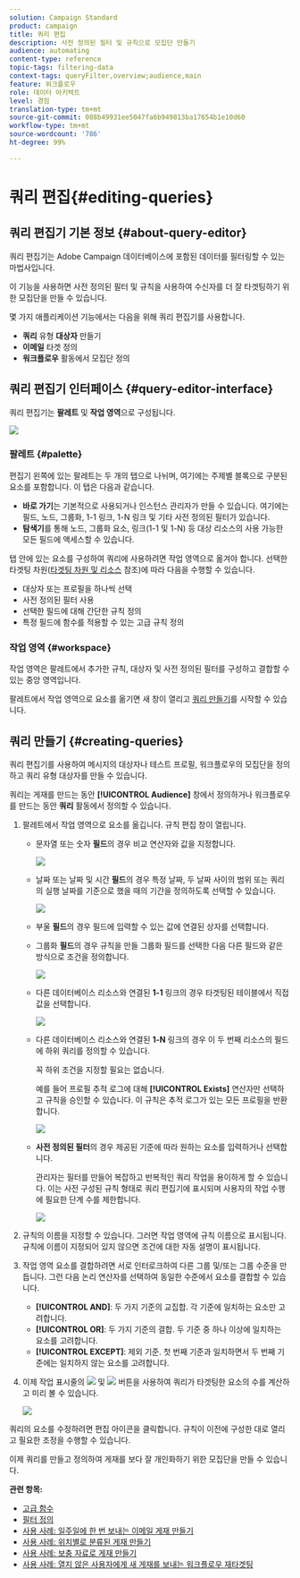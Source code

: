 ```yaml
---
solution: Campaign Standard
product: campaign
title: 쿼리 편집
description: 사전 정의된 필터 및 규칙으로 모집단 만들기
audience: automating
content-type: reference
topic-tags: filtering-data
context-tags: queryFilter,overview;audience,main
feature: 워크플로우
role: 데이터 아키텍트
level: 경험
translation-type: tm+mt
source-git-commit: 088b49931ee5047fa6b949813ba17654b1e10d60
workflow-type: tm+mt
source-wordcount: '786'
ht-degree: 99%

---
```



# 쿼리 편집{#editing-queries}

## 쿼리 편집기 기본 정보 {#about-query-editor}

쿼리 편집기는 Adobe Campaign 데이터베이스에 포함된 데이터를 필터링할 수 있는 마법사입니다.

이 기능을 사용하면 사전 정의된 필터 및 규칙을 사용하여 수신자를 더 잘 타겟팅하기 위한 모집단을 만들 수 있습니다.

몇 가지 애플리케이션 기능에서는 다음을 위해 쿼리 편집기를 사용합니다.

* **쿼리** 유형 **대상자** 만들기
* **이메일** 타겟 정의
* **워크플로우** 활동에서 모집단 정의

## 쿼리 편집기 인터페이스 {#query-editor-interface}

쿼리 편집기는 **팔레트** 및 **작업 영역**&#x200B;으로 구성됩니다.

![](assets/query_editor_overview.png)

### 팔레트 {#palette}

편집기 왼쪽에 있는 팔레트는 두 개의 탭으로 나뉘며, 여기에는 주제별 블록으로 구분된 요소를 포함합니다. 이 탭은 다음과 같습니다.

* **바로 가기**&#x200B;는 기본적으로 사용되거나 인스턴스 관리자가 만들 수 있습니다. 여기에는 필드, 노드, 그룹화, 1-1 링크, 1-N 링크 및 기타 사전 정의된 필터가 있습니다.
* **탐색기**&#x200B;를 통해 노드, 그룹화 요소, 링크(1-1 및 1-N) 등 대상 리소스의 사용 가능한 모든 필드에 액세스할 수 있습니다.

탭 안에 있는 요소를 구성하여 쿼리에 사용하려면 작업 영역으로 옮겨야 합니다. 선택한 타겟팅 차원([타겟팅 차원 및 리소스](../../automating/using/query.md#targeting-dimensions-and-resources) 참조)에 따라 다음을 수행할 수 있습니다.

* 대상자 또는 프로필을 하나씩 선택
* 사전 정의된 필터 사용
* 선택한 필드에 대해 간단한 규칙 정의
* 특정 필드에 함수를 적용할 수 있는 고급 규칙 정의

### 작업 영역 {#workspace}

작업 영역은 팔레트에서 추가한 규칙, 대상자 및 사전 정의된 필터를 구성하고 결합할 수 있는 중앙 영역입니다.

팔레트에서 작업 영역으로 요소를 옮기면 새 창이 열리고 [쿼리 만들기](#creating-queries)를 시작할 수 있습니다.

## 쿼리 만들기 {#creating-queries}

쿼리 편집기를 사용하여 메시지의 대상자나 테스트 프로필, 워크플로우의 모집단을 정의하고 쿼리 유형 대상자를 만들 수 있습니다.

쿼리는 게재를 만드는 동안 **[!UICONTROL Audience]** 창에서 정의하거나 워크플로우를 만드는 동안 **쿼리** 활동에서 정의할 수 있습니다.

1. 팔레트에서 작업 영역으로 요소를 옮깁니다. 규칙 편집 창이 열립니다.

   * 문자열 또는 숫자 **필드**&#x200B;의 경우 비교 연산자와 값을 지정합니다.

      ![](assets/query_editor_audience_definition2.png)

   * 날짜 또는 날짜 및 시간 **필드**&#x200B;의 경우 특정 날짜, 두 날짜 사이의 범위 또는 쿼리의 실행 날짜를 기준으로 했을 때의 기간을 정의하도록 선택할 수 있습니다.

      ![](assets/query_editor_date_field.png)

   * 부울 **필드**&#x200B;의 경우 필드에 입력할 수 있는 값에 연결된 상자를 선택합니다.
   * 그룹화 **필드**&#x200B;의 경우 규칙을 만들 그룹화 필드를 선택한 다음 다른 필드와 같은 방식으로 조건을 정의합니다.

      ![](assets/query_editor_audience_definition4.png)

   * 다른 데이터베이스 리소스와 연결된 **1-1** 링크의 경우 타겟팅된 테이블에서 직접 값을 선택합니다.

      ![](assets/query_editor_audience_definition5.png)

   * 다른 데이터베이스 리소스와 연결된 **1-N** 링크의 경우 이 두 번째 리소스의 필드에 하위 쿼리를 정의할 수 있습니다.

      꼭 하위 조건을 지정할 필요는 없습니다.

      예를 들어 프로필 추적 로그에 대해 **[!UICONTROL Exists]** 연산자만 선택하고 규칙을 승인할 수 있습니다. 이 규칙은 추적 로그가 있는 모든 프로필을 반환합니다.

      ![](assets/query_editor_audience_definition6.png)

   * **사전 정의된 필터**&#x200B;의 경우 제공된 기준에 따라 원하는 요소를 입력하거나 선택합니다.

      관리자는 필터를 만들어 복잡하고 반복적인 쿼리 작업을 용이하게 할 수 있습니다. 이는 사전 구성된 규칙 형태로 쿼리 편집기에 표시되며 사용자의 작업 수행에 필요한 단계 수를 제한합니다.

      ![](assets/query-editor_filter_email-audience_filter.png)

1. 규칙의 이름을 지정할 수 있습니다. 그러면 작업 영역에 규칙 이름으로 표시됩니다. 규칙에 이름이 지정되어 있지 않으면 조건에 대한 자동 설명이 표시됩니다.
1. 작업 영역 요소를 결합하려면 서로 인터로크하여 다른 그룹 및/또는 그룹 수준을 만듭니다. 그런 다음 논리 연산자를 선택하여 동일한 수준에서 요소를 결합할 수 있습니다.

   * **[!UICONTROL AND]**: 두 가지 기준의 교집합. 각 기준에 일치하는 요소만 고려합니다.
   * **[!UICONTROL OR]**: 두 가지 기준의 결합. 두 기준 중 하나 이상에 일치하는 요소를 고려합니다.
   * **[!UICONTROL EXCEPT]**: 제외 기준. 첫 번째 기준과 일치하면서 두 번째 기준에는 일치하지 않는 요소를 고려합니다.

1. 이제 작업 표시줄의 ![](assets/count.png) 및 ![](assets/preview.png) 버튼을 사용하여 쿼리가 타겟팅한 요소의 수를 계산하고 미리 볼 수 있습니다.

   ![](assets/query_editor_combining_rules.png)

쿼리의 요소를 수정하려면 편집 아이콘을 클릭합니다. 규칙이 이전에 구성한 대로 열리고 필요한 조정을 수행할 수 있습니다.

이제 쿼리를 만들고 정의하여 게재를 보다 잘 개인화하기 위한 모집단을 만들 수 있습니다.

**관련 항목:**

* [고급 함수](../../automating/using/advanced-expression-editing.md)
* [필터 정의](../../developing/using/configuring-filter-definition.md)
* [사용 사례: 일주일에 한 번 보내는 이메일 게재 만들기](../../automating/using/workflow-weekly-offer.md)
* [사용 사례: 위치별로 분류된 게재 만들기](../../automating/using/workflow-segmentation-location.md)
* [사용 사례: 보충 자료로 게재 만들기](../../automating/using/workflow-created-query-with-complement.md)
* [사용 사례: 열지 않은 사용자에게 새 게재를 보내는 워크플로우 재타겟팅](../../automating/using/workflow-cross-channel-retargeting.md)
